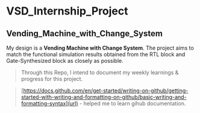 # VSD_Internship_Project
## Vending_Machine_with_Change_System
My design is a **Vending Machine with Change System**. The project aims to match the functional simulation results obtained from the RTL block and Gate-Synthesized block as closely as possible.

>Through this Repo, I intend to document my weekly learnings & progress for this project.

>[https://docs.github.com/en/get-started/writing-on-github/getting-started-with-writing-and-formatting-on-github/basic-writing-and-formatting-syntax](url) - helped me to learn gihub documentation.

